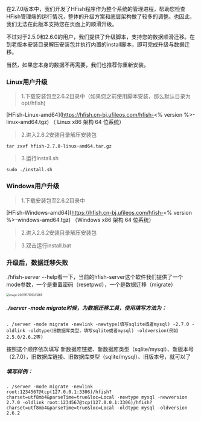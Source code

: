 

在2.7.0版本中，我们开发了HFish程序作为整个系统的管理进程，帮助您检查HFish管理端的运行情况，整体的升级方案和底层架构做了较多的调整。也因此，我们无法在此版本支持您在页面上的顺滑升级。

不过对于2.5.0和2.6.0的用户，我们提供了升级脚本，支持您的数据顺滑迁移。在到老版本安装目录解压安装包并执行内置的install脚本，即可完成升级与数据迁移。

当然，如果您本身的数据不再需要，我们也推荐你重新安装。

### Linux用户升级

> 1.下载安装包至2.6.2目录中（如果您之前使用脚本安装，那么默认目录为opt/hfish)

[HFish-Linux-amd64](https://hfish.cn-bj.ufileos.com/hfish-<% version %>-linux-amd64.tgz) （ Linux x86 架构 64 位系统）

> 2.进入2.6.2安装目录解压安装包

```
tar zxvf hfish-2.7.0-linux-amd64.tar.gz
```



> 3.运行install.sh

```
sudo ./install.sh
```



### Windows用户升级

> 1.下载安装包至2.6.2目录中

[HFish-Windows-amd64](https://hfish.cn-bj.ufileos.com/hfish-<% version %>-windows-amd64.tgz) （Windows x86 架构 64 位系统）

> 2.进入2.6.2安装目录解压安装包



> 3.双击运行install.bat





### 升级后，数据迁移失败

./hfish-server --help看一下，当前的hfish-server这个软件我们提供了一个mode参数，一个是重置密码（resetpwd），一个是数据迁移（migrate）

<img src="http://img.threatbook.cn/hfish/image-20211117105331269.png" alt="image-20211117105331269" style="zoom:50%;" />

##### ./server -mode migrate时候，为数据迁移工具，使用填写方法为：

```
. /server -mode migrate -newlink -newtype(填写sqlite或者mysql) -2.7.0 -oldlink -oldtype(旧数据库类型，填写sqlite或者mysql) -oldversion(例如2.5.0/2.6.2等)
```

 按照这个顺序依次填写 新数据库链接、新数据库类型（sqlite/mysql）、新版本号（2.7.0），旧数据库链接、旧数据库类型（sqlite/mysql）、旧版本号，就可以了

##### 填写样例：

```shell
. /server -mode migrate -newlink root:1234567@tcp(127.0.0.1:3306)/hfish?charset=utf8mb4&parseTime=true&loc=Local -newtype mysql -newversion 2.7.0 -oldlink root:1234567@tcp(127.0.0.1:3306)/hfish?charset=utf8mb4&parseTime=true&loc=Local -oldtype mysql -oldversion 2.6.2
```

